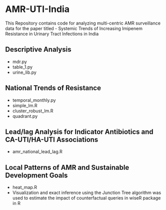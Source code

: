# AMR-UTI-India
This Repository contains code for analyzing multi-centric AMR surveillance data for the paper titled - Systemic Trends of Increasing Imipenem Resistance in Urinary Tract Infections in India

## Descriptive Analysis
 - mdr.py
 - table_1.py
 - urine_lib.py

## National Trends of Resistance
 - temporal_monthly.py
 - simple_lm.R
 - cluster_robust_lm.R
 - quadrant.py

## Lead/lag Analysis for Indicator Antibiotics and CA-UTI/HA-UTI Associations
 - amr_national_lead_lag.R

## Local Patterns of AMR and Sustainable Development Goals
- heat_map.R
- Visualization and exact inference using the Junction Tree algorithm was used to estimate the impact of counterfactual queries in wiseR package in R

